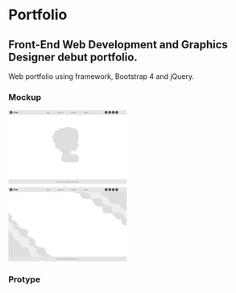 # Portfolio
## Front-End Web Development and Graphics Designer debut portfolio. 

Web portfolio using framework, Bootstrap 4 and jQuery.

### Mockup
<img src="images/website-images/mockup-portfolio-website.png" style="height:300px;">

### Protype
